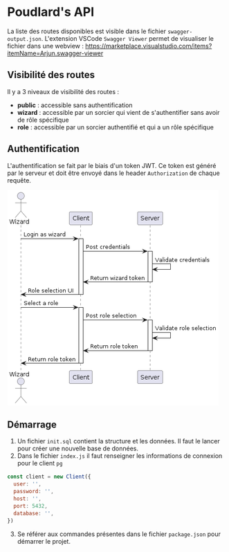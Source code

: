 # Poudlard's API

La liste des routes disponibles est visible dans le fichier `swagger-output.json`. L'extension VSCode `Swagger Viewer` permet de visualiser le fichier dans une webview : https://marketplace.visualstudio.com/items?itemName=Arjun.swagger-viewer

## Visibilité des routes

Il y a 3 niveaux de visibilité des routes :

- **public** : accessible sans authentification
- **wizard** : accessible par un sorcier qui vient de s'authentifier sans avoir de rôle spécifique
- **role** : accessible par un sorcier authentifié et qui a un rôle spécifique

## Authentification

L'authentification se fait par le biais d'un token JWT. Ce token est généré par le serveur et doit être envoyé dans le header `Authorization` de chaque requête.

![Authentification](./sequence.png)

## Démarrage

1. Un fichier `init.sql` contient la structure et les données. Il faut le lancer pour créer une nouvelle base de données.
2. Dans le fichier `index.js` il faut renseigner les informations de connexion pour le client `pg`

```javascript
const client = new Client({
  user: '',
  password: '',
  host: '',
  port: 5432,
  database: '',
})
```

3. Se référer aux commandes présentes dans le fichier `package.json` pour démarrer le projet.
